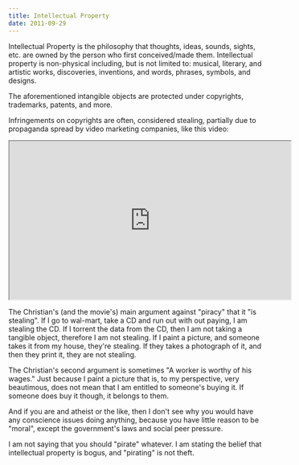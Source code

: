 ```yaml
---
title: Intellectual Property
date: 2011-09-29
---
```


Intellectual Property is the philosophy that thoughts, ideas, sounds, sights, etc. are owned by the person who first conceived/made them. Intellectual property is non-physical  including, but is not limited to: musical, literary, and artistic works, discoveries, inventions, and words, phrases, symbols, and designs.

The aforementioned intangible objects are protected under copyrights, trademarks, patents, and more.

Infringements on copyrights are often, considered stealing, partially due to propaganda spread by video marketing companies, like this video:

<iframe width="560" height="315" src="http://www.youtube.com/v/HmZm8vNHBSU&fs=1&source=uds"></iframe>

The Christian's (and the movie's) main argument against "piracy" that it "is stealing". If I go to wal-mart, take a CD and run out with out paying, I am stealing the CD. If I torrent the data from the CD, then I am not taking a tangible object, therefore I am not stealing. If I paint a picture, and someone takes it from my house, they're stealing. If they takes a photograph of it, and then they print it, they are not stealing.

The Christian's second argument is sometimes "A worker is worthy of his wages." Just because I paint a picture that is, to my perspective, very beautimous, does not mean that I am entitled to someone's buying it. If someone does buy it though, it belongs to them.

And if you are and atheist or the like, then I don't see why you would have any conscience issues doing anything, because you have little reason to be "moral", except the government's laws and social peer pressure.

I am not saying that you should "pirate" whatever. I am stating the belief that intellectual property is bogus, and "pirating" is not theft.
